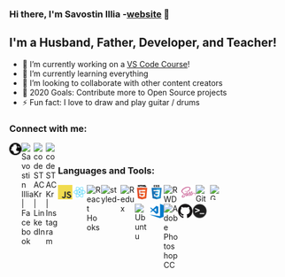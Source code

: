### Hi there, I'm Savostin Illia -[website] 👋

## I'm a Husband, Father, Developer, and Teacher!

- 🔭 I’m currently working on a [VS Code Course][website]!
- 🌱 I’m currently learning everything
- 👯 I’m looking to collaborate with other content creators
- 🥅 2020 Goals: Contribute more to Open Source projects
- ⚡ Fun fact: I love to draw and play guitar / drums

### Connect with me:

[<img align="left" alt="https://illiasavostinportfolio.web.app/" width="22px" src="https://raw.githubusercontent.com/iconic/open-iconic/master/svg/globe.svg" />][website]
[<img align="left" alt="Savostin Illia | Facebook" width="22px" src="https://cdn.jsdelivr.net/npm/simple-icons@3.4.0/icons/facebook.svg" />][facebook]
[<img align="left" alt="codeSTACKr | LinkedIn" width="22px" src="https://cdn.jsdelivr.net/npm/simple-icons@v3/icons/linkedin.svg" />][linkedin]
[<img align="left" alt="codeSTACKr | Instagram" width="22px" src="https://cdn.jsdelivr.net/npm/simple-icons@v3/icons/instagram.svg" />][instagram]

<br />

### Languages and Tools:

[<img align="left" alt="JavaScript" width="26px" src="https://raw.githubusercontent.com/github/explore/80688e429a7d4ef2fca1e82350fe8e3517d3494d/topics/javascript/javascript.png" />][website]
[<img align="left" alt="React" width="26px" src="https://raw.githubusercontent.com/github/explore/80688e429a7d4ef2fca1e82350fe8e3517d3494d/topics/react/react.png" />][website]
[<img align="left" alt="React Hooks" width="26px" src="https://raw.githubusercontent.com/alDuncanson/react-hooks-snippets/master/icon.png" />][website]
[<img align="left" alt="styled-components" width="35px" height="35px" src="https://raw.githubusercontent.com/styled-components/brand/master/styled-components.png" />][website]
[<img align="left" alt="Redux" width="26px" src="https://e7.pngegg.com/pngimages/413/852/png-clipart-redux-react-logo-javascript-dq-purple-violet-thumbnail.png" />][website]
[<img align="left" alt="HTML5" width="26px" src="https://raw.githubusercontent.com/github/explore/80688e429a7d4ef2fca1e82350fe8e3517d3494d/topics/html/html.png" />][website]
[<img align="left" alt="CSS3" width="26px" src="https://raw.githubusercontent.com/github/explore/80688e429a7d4ef2fca1e82350fe8e3517d3494d/topics/css/css.png" />][website]
[<img align="left" alt="RWD" width="32px" src="https://lh3.googleusercontent.com/proxy/klnWLjEoIEgvMrrgIGKHoiIRGKuMzSPqOVwnzZlg2ekjoN3vIdfK1KsOGuybwtroS7GgxRi-KvUtP_3B8eYUKNm9DX01Ykv8Ybe0vifUrigdxb7G" />][website]
[<img align="left" alt="Sass" width="26px" src="https://raw.githubusercontent.com/github/explore/80688e429a7d4ef2fca1e82350fe8e3517d3494d/topics/sass/sass.png" />][website]
[<img align="left" alt="Git" width="26px" src="https://git-scm.com/images/logos/downloads/Git-Icon-1788C.png" />][website]
[<img align="left" alt="Gulp" width="16px" height="27px" src="https://upload.wikimedia.org/wikipedia/commons/thumb/7/72/Gulp.js_Logo.svg/1200px-Gulp.js_Logo.svg.png" />][website]
<br />
<br />
[<img align="left" alt="Ubuntu" width="26px" src="https://w7.pngwing.com/pngs/829/771/png-transparent-ubuntu-logo-linux-operating-systems-linux-text-orange-logo.png" />][website]
[<img align="left" alt="Visual Studio Code" width="26px" src="https://raw.githubusercontent.com/github/explore/80688e429a7d4ef2fca1e82350fe8e3517d3494d/topics/visual-studio-code/visual-studio-code.png" />][website]
[<img align="left" alt="Adobe Photoshop CC" width="26px" src="https://upload.wikimedia.org/wikipedia/commons/thumb/a/af/Adobe_Photoshop_CC_icon.svg/1051px-Adobe_Photoshop_CC_icon.svg.png" />][website]
[<img align="left" alt="GitHub" width="26px" src="https://raw.githubusercontent.com/github/explore/78df643247d429f6cc873026c0622819ad797942/topics/github/github.png" />][website]
[<img align="left" alt="Terminal" width="26px" src="https://raw.githubusercontent.com/github/explore/80688e429a7d4ef2fca1e82350fe8e3517d3494d/topics/terminal/terminal.png" />][website]

<br />
<br />

[website]: https://illiasavostinportfolio.web.app/
[instagram]: https://www.instagram.com/i_.savostin/?hl=ru
[linkedin]: https://www.linkedin.com/in/illia-savostin-63102a175/
[facebook]: https://www.facebook.com/illia.savostin
